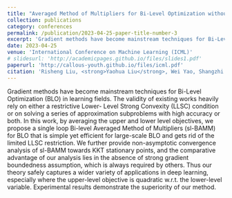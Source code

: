 ```yaml
---
title: "Averaged Method of Multipliers for Bi-Level Optimization without Lower-Level Strong Convexity"
collection: publications
category: conferences
permalink: /publication/2023-04-25-paper-title-number-3
excerpt: 'Gradient methods have become mainstream techniques for Bi-Level Optimization (BLO) in learning fields. The validity of existing works heavily rely on either a restrictive Lower- Level Strong Convexity (LLSC) condition or on solving a series of approximation subproblems with high accuracy or both. ...'
date: 2023-04-25
venue: 'International Conference on Machine Learning (ICML)'
# slidesurl: 'http://academicpages.github.io/files/slides1.pdf'
paperurl: 'http://callous-youth.github.io/files/icml.pdf'
citation: 'Risheng Liu, <strong>Yaohua Liu</strong>, Wei Yao, Shangzhi Zeng, Jin Zhang. Averaged Method of Multipliers for Bi-Level Optimization without Lower-Level Strong Convexity[C]. International Conference on Machine Learning (ICML), 2023.'
---
```


Gradient methods have become mainstream techniques for Bi-Level Optimization (BLO) in learning fields. The validity of existing works heavily rely on either a restrictive Lower- Level Strong Convexity (LLSC) condition or on solving a series of approximation subproblems with high accuracy or both. In this work, by averaging the upper and lower level objectives, we propose a single loop Bi-level Averaged Method of Multipliers (sl-BAMM) for BLO that is simple yet efficient for large-scale BLO and gets rid of the limited LLSC restriction. We further provide non-asymptotic convergence analysis of sl-BAMM towards KKT stationary points, and the comparative advantage of our analysis lies in the absence of strong gradient boundedness assumption, which is always required by others. Thus our theory safely captures a wider variety of applications in deep learning, especially where the upper-level objective is quadratic w.r.t. the lower-level variable. Experimental results demonstrate the superiority of our method.